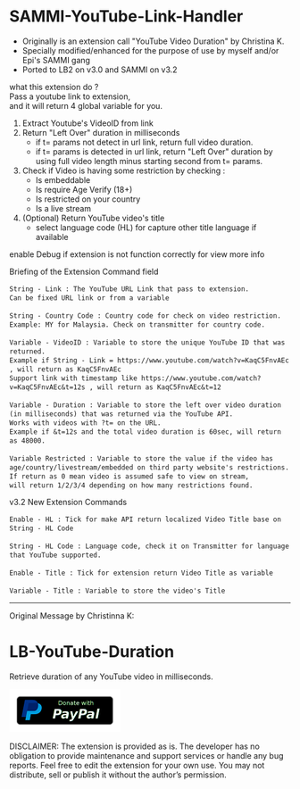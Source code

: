 # SAMMI-YouTube-Link-Handler
- Originally is an extension call "YouTube Video Duration" by Christina K.
- Specially modified/enhanced for the purpose of use by myself and/or Epi's SAMMI gang
- Ported to LB2 on v3.0 and SAMMI on v3.2

what this extension do ?  
Pass a youtube link to extension,  
and it will return 4 global variable for you.
1. Extract Youtube's VideoID from link
2. Return "Left Over" duration in milliseconds
   - if t= params not detect in url link, return full video duration.
   - if t= params is detected in url link,  return "Left Over" duration by using full video length minus starting second from t= params.
3. Check if Video is having some restriction by checking :
   - Is embeddable
   - Is require Age Verify (18+)
   - Is restricted on your country
   - Is a live stream
4. (Optional) Return YouTube video's title
   - select language code (HL) for capture other title language if available
   
enable Debug if extension is not function correctly for view more info

Briefing of the Extension Command field
```
String - Link : The YouTube URL Link that pass to extension.
Can be fixed URL link or from a variable

String - Country Code : Country code for check on video restriction. 
Example: MY for Malaysia. Check on transmitter for country code.

Variable - VideoID : Variable to store the unique YouTube ID that was returned.
Example if String - Link = https://www.youtube.com/watch?v=KaqC5FnvAEc , will return as KaqC5FnvAEc
Support link with timestamp like https://www.youtube.com/watch?v=KaqC5FnvAEc&t=12s , will return as KaqC5FnvAEc&t=12

Variable - Duration : Variable to store the left over video duration (in milliseconds) that was returned via the YouTube API.
Works with videos with ?t= on the URL.
Example if &t=12s and the total video duration is 60sec, will return as 48000.

Variable Restricted : Variable to store the value if the video has age/country/livestream/embedded on third party website's restrictions.
If return as 0 mean video is assumed safe to view on stream,
will return 1/2/3/4 depending on how many restrictions found.
```
v3.2 New Extension Commands
```
Enable - HL : Tick for make API return localized Video Title base on String - HL Code

String - HL Code : Language code, check it on Transmitter for language that YouTube supported.

Enable - Title : Tick for extension return Video Title as variable

Variable - Title : Variable to store the video's Title
```
----

Original Message by Christinna K: 

# LB-YouTube-Duration
 Retrieve duration of any YouTube video in milliseconds.

[![](https://github.com/christinna9031/LioranBoard-Files/blob/main/img/paypal.png?raw=true)](https://www.paypal.com/cgi-bin/webscr?cmd=_s-xclick&hosted_button_id=3YWXYQE3HKWHQ)

DISCLAIMER: The extension is provided as is. The developer has no obligation to provide maintenance and support services or handle any bug reports.
Feel free to edit the extension for your own use. You may not distribute, sell or publish it without the author’s permission.
